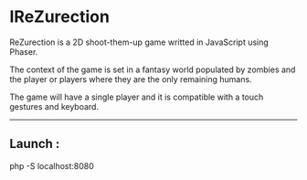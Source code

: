 **IReZurection**
===================

ReZurection is a 2D shoot-them-up game writted in JavaScript using Phaser. 

The context of the game is set in a fantasy world populated by zombies and the player or players where they are the only remaining humans.

The game will have a single player and it is compatible with a touch gestures and keyboard.

----------

**Launch :**
-------

php -S localhost:8080